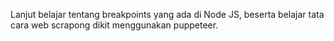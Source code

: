Lanjut belajar tentang breakpoints yang ada di Node JS, beserta belajar tata cara web scrapong dikit
menggunakan puppeteer.